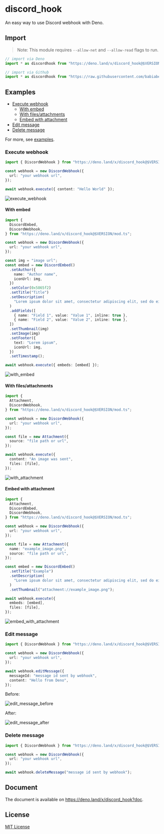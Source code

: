# discord_hook

An easy way to use Discord webhook with Deno.

## Import

> Note: This module requires `--allow-net` and `--allow-read` flags to run.

```ts
// import via Deno
import * as discordhook from "https://deno.land/x/discord_hook@$VERSION/mod.ts";

// import via Github
import * as discordhook from "https://raw.githubusercontent.com/babiabeo/discord_hook/main/mod.ts";
```

## Examples

- [Execute webhook](#execute-webhook)
  - [With embed](#with-embed)
  - [With files/attachments](#with-filesattachments)
  - [Embed with attachment](#embed-with-attachment)
- [Edit message](#edit-message)
- [Delete message](#delete-message)

For more, see [examples](./examples).

### Execute webhook

```ts
import { DiscordWebhook } from "https://deno.land/x/discord_hook@$VERSION/mod.ts";

const webhook = new DiscordWebhook({
  url: "your webhook url",
});

await webhook.execute({ content: "Hello World" });
```

![execute_webhook](img/execute.jpeg)

#### With embed

```ts
import {
  DiscordEmbed,
  DiscordWebhook,
} from "https://deno.land/x/discord_hook@$VERSION/mod.ts";

const webhook = new DiscordWebhook({
  url: "your webhook url",
});

const img = "image url";
const embed = new DiscordEmbed()
  .setAuthor({
    name: "Author name",
    iconUrl: img,
  })
  .setColor(0x5865f2)
  .setTitle("Title")
  .setDescription(
    "Lorem ipsum dolor sit amet, consectetur adipiscing elit, sed do eiusmod tempor incididunt ut labore et dolore magna aliqua. Ut enim ad minim veniam, quis nostrud exercitation ullamco laboris nisi ut aliquip ex ea commodo consequat. Duis aute irure dolor in reprehenderit in voluptate velit esse cillum dolore eu fugiat nulla pariatur. Excepteur sint occaecat cupidatat non proident, sunt in culpa qui officia deserunt mollit anim id est laborum.",
  )
  .addFields([
    { name: "Field 1", value: "Value 1", inline: true },
    { name: "Field 2", value: "Value 2", inline: true },
  ])
  .setThumbnail(img)
  .setImage(img)
  .setFooter({
    text: "Lorem ipsum",
    iconUrl: img,
  })
  .setTimestamp();

await webhook.execute({ embeds: [embed] });
```

![with_embed](img/with_embed.jpeg)

#### With files/attachments

```ts
import {
  Attachment,
  DiscordWebhook,
} from "https://deno.land/x/discord_hook@$VERSION/mod.ts";

const webhook = new DiscordWebhook({
  url: "your webhook url",
});

const file = new Attachment({
  source: "file path or url",
});

await webhook.execute({
  content: "An image was sent",
  files: [file],
});
```

![with_attachment](img/with_attachment.jpeg)

#### Embed with attachment

```ts
import {
  Attachment,
  DiscordEmbed,
  DiscordWebhook,
} from "https://deno.land/x/discord_hook@$VERSION/mod.ts";

const webhook = new DiscordWebhook({
  url: "your webhook url",
});

const file = new Attachment({
  name: "example_image.png",
  source: "file path or url",
});

const embed = new DiscordEmbed()
  .setTitle("Example")
  .setDescription(
    "Lorem ipsum dolor sit amet, consectetur adipiscing elit, sed do eiusmod tempor incididunt ut labore et dolore magna aliqua.",
  )
  .setThumbnail("attachment://example_image.png");

await webhook.execute({
  embeds: [embed],
  files: [file],
});
```

![embed_with_attachment](img/embed_with_attachment.jpeg)

### Edit message

```ts
import { DiscordWebhook } from "https://deno.land/x/discord_hook@$VERSION/mod.ts";

const webhook = new DiscordWebhook({
  url: "your webhook url",
});

await webhook.editMessage({
  messageId: "message id sent by webhook",
  content: "Hello from Deno",
});
```

Before:

![edit_message_before](img/execute.jpeg)

After:

![edit_message_after](img/edit_message.jpeg)

### Delete message

```ts
import { DiscordWebhook } from "https://deno.land/x/discord_hook@$VERSION/mod.ts";

const webhook = new DiscordWebhook({
  url: "your webhook url",
});

await webhook.deleteMessage("message id sent by webhook");
```

## Document

The document is available on https://deno.land/x/discord_hook?doc.

## License

[MIT License](LICENSE)
